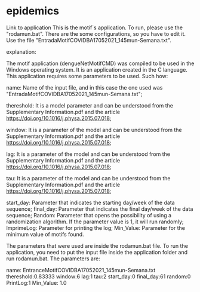 # epidemics
Link to application
This is the motif´s application. To run, please use the "rodamun.bat". There are the some configurations, so you have to edit it. Use the file "EntradaMotifCOVIDBA17052021_145mun-Semana.txt".


explanation:

The motif application (dengueNetMotifCMD) was compiled to be used in the Windows operating system. It is an application created in the C language. This application requires some parameters to be used. Such how:


name: Name of the input file, and in this case the one used was "EntradaMotifCOVIDBA17052021_145mun-Semana.txt";

thereshold: It is a model parameter and can be understood from the Supplementary Information.pdf and the article https://doi.org/10.1016/j.physa.2015.07.018;

window: It is a parameter of the model and can be understood from the Supplementary Information.pdf and the article https://doi.org/10.1016/j.physa.2015.07.018;

lag: It is a parameter of the model and can be understood from the Supplementary Information.pdf and the article https://doi.org/10.1016/j.physa.2015.07.018;

tau: It is a parameter of the model and can be understood from the Supplementary Information.pdf and the article https://doi.org/10.1016/j.physa.2015.07.018;

start_day: Parameter that indicates the starting day/week of the data sequence;
final_day: Parameter that indicates the final day/week of the data sequence;
Random: Parameter that opens the possibility of using a randomization algorithm. If the parameter value is 1, it will run randomly;
ImprimeLog: Parameter for printing the log;
Min_Value: Parameter for the minimum value of motifs found.

The parameters that were used are inside the rodamun.bat file. To run the application, you need to put the input file inside the application folder and run rodamun.bat. The parameters are:

name: EntranceMotifCOVIDBA17052021_145mun-Semana.txt
thereshold:0.83333
window:6
lag:1
tau:2
start_day:0
final_day:61
random:0
PrintLog:1
Min_Value: 1.0
